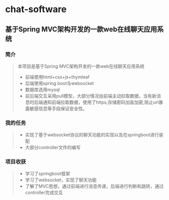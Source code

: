# chat-software
## 基于Spring MVC架构开发的一款web在线聊天应用系统  
### 简介
>本项目是基于Spring MVC架构开发的一款web在线聊天应用系统
> * 前端使用html+css+js+thymleaf
> * 后端使用spring boot与websocket
> * 数据库选用mysql
> * 前后端交互采用pull模型，大部分情况由前端主动拉取数据，当有新消息时后端通知前端拉取数据，使用了https,存储密码加盐加密,阻止url暴露敏感信息等手段保证安全性。
### 我的任务
> * 实现了基于websocket协议的聊天功能的实现以及在springboot进行装配
> * 大部分controller文件的编写
### 项目收获
> * 学习了springboot框架
> * 学习了websocket，实现了聊天功能
> * 了解了MVC思想，通过前端进行消息传递，后端进行判断和跳转，通过controller完成交互
